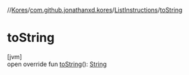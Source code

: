 //[Kores](../../../index.md)/[com.github.jonathanxd.kores](../index.md)/[ListInstructions](index.md)/[toString](to-string.md)

# toString

[jvm]\
open override fun [toString](to-string.md)(): [String](https://kotlinlang.org/api/latest/jvm/stdlib/kotlin/-string/index.html)
